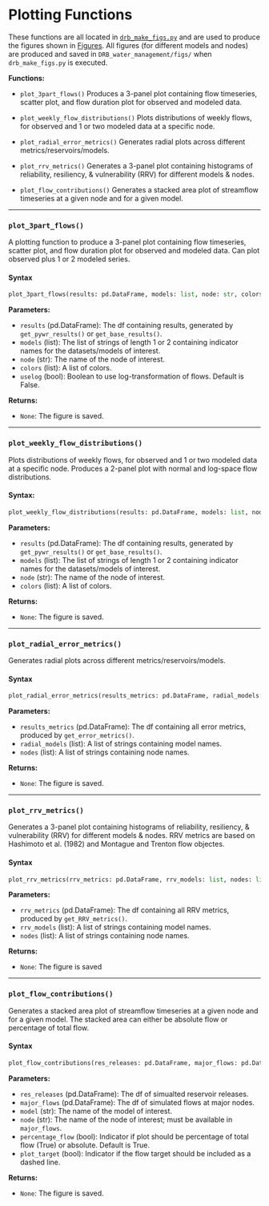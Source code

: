 # Plotting Functions

These functions are all located in [`drb_make_figs.py`](../API_References/drb_make_figs.md) and are used to produce the figures shown in [Figures](../Getting_Started/Interpret_Results/output_figures.md). All figures (for different models and nodes) are produced and saved in `DRB_water_management/figs/` when `drb_make_figs.py` is executed.


**Functions:**
- `plot_3part_flows()`
Produces a 3-panel plot containing flow timeseries, scatter plot, and flow duration plot for observed and modeled data.

- `plot_weekly_flow_distributions()`
Plots distributions of weekly flows, for observed and 1 or two modeled data at a specific node.

- `plot_radial_error_metrics()`
Generates radial plots across different metrics/reservoirs/models.

- `plot_rrv_metrics()`
Generates a 3-panel plot containing histograms of reliability, resiliency, & vulnerability (RRV) for different models & nodes.

- `plot_flow_contributions()`
Generates a stacked area plot of streamflow timeseries at a given node and for a given model.


***
### `plot_3part_flows()`
A plotting function to produce a 3-panel plot containing flow timeseries, scatter plot, and flow duration plot for observed and modeled data. Can plot observed plus 1 or 2 modeled series.

#### Syntax
```python
plot_3part_flows(results: pd.DataFrame, models: list, node: str, colors=['0.5', '#67a9cf', '#ef8a62'], uselog=False) -> None
```

**Parameters:**
- `results` (pd.DataFrame): The df containing results, generated by `get_pywr_results()` or `get_base_results()`.
- `models` (list): The list of strings of length 1 or 2 containing indicator names for the datasets/models of interest.
- `node` (str): The name of the node of interest.
- `colors` (list): A list of colors.
- `uselog` (bool): Boolean to use log-transformation of flows. Default is False.

**Returns:**
- `None`: The figure is saved.


***
### `plot_weekly_flow_distributions()`
Plots distributions of weekly flows, for observed and 1 or two modeled data at a specific node. Produces a 2-panel plot with normal and log-space flow distributions.

#### Syntax:
```python
plot_weekly_flow_distributions(results: pd.DataFrame, models: list, node: str, colors=['0.5', '#67a9cf', '#ef8a62']) -> None
```

**Parameters:**
- `results` (pd.DataFrame): The df containing results, generated by `get_pywr_results()` or `get_base_results()`.
- `models` (list): The list of strings of length 1 or 2 containing indicator names for the datasets/models of interest.
- `node` (str): The name of the node of interest.
- `colors` (list): A list of colors.

**Returns:**
- `None`: The figure is saved.


***
### `plot_radial_error_metrics()`
Generates radial plots across different metrics/reservoirs/models.

#### Syntax
```python
plot_radial_error_metrics(results_metrics: pd.DataFrame, radial_models: list, nodes: list, useNonPep = True, useweap = True, usepywr = True, usemajorflows=False) -> None
```

**Parameters:**
- `results_metrics` (pd.DataFrame): The df containing all error metrics, produced by `get_error_metrics()`.
- `radial_models` (list): A list of strings containing model names.
- `nodes` (list): A list of strings containing node names.

**Returns:**
- `None`: The figure is saved.


***
### `plot_rrv_metrics()`
Generates a 3-panel plot containing histograms of reliability, resiliency, & vulnerability (RRV) for different models & nodes. RRV metrics are based on Hashimoto et al. (1982) and Montague and Trenton flow objectes.

#### Syntax
```python
plot_rrv_metrics(rrv_metrics: pd.DataFrame, rrv_models: list, nodes: list) -> None
```

**Parameters:**
- `rrv_metrics` (pd.DataFrame): The df containing all RRV metrics, produced by `get_RRV_metrics()`.
- `rrv_models` (list): A list of strings containing model names.
- `nodes` (list): A list of strings containing node names.

**Returns:**
- `None`: The figure is saved


***
### `plot_flow_contributions()`
Generates a stacked area plot of streamflow timeseries at a given node and for a given model. The stacked area can either be absolute flow or percentage of total flow.

#### Syntax
```python
plot_flow_contributions(res_releases: pd.DataFrame, major_flows: pd.DataFrame, model: str, node: str, separate_pub_contributions = False, percentage_flow = True, plot_target = False) -> None
```

**Parameters:**
- `res_releases` (pd.DataFrame): The df of simualted reservoir releases.
- `major_flows` (pd.DataFrame): The df of simulated flows at major nodes.
- `model` (str): The name of the model of interest.
- `node` (str): The name of the node of interest; must be available in `major_flows`.
- `percentage_flow` (bool): Indicator if plot should be percentage of total flow (True) or absolute. Default is True.
- `plot_target` (bool): Indicator if the flow target should be included as a dashed line.

**Returns:**
- `None`: The figure is saved.
